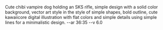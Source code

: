 Cute chibi vampire dog holding an SKS rifle, simple design with a solid color background, vector art style in the style of simple shapes, bold outline, cute kawaiicore digital illustration with flat colors and simple details using simple lines for a minimalistic design. --ar 36:35 --v 6.0